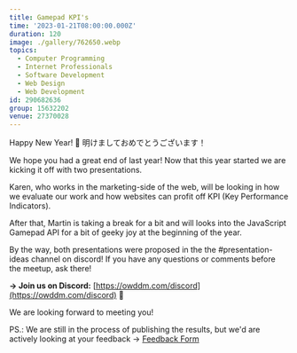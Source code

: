 ```yaml
---
title: Gamepad KPI's
time: '2023-01-21T08:00:00.000Z'
duration: 120
image: ./gallery/762650.webp
topics:
  - Computer Programming
  - Internet Professionals
  - Software Development
  - Web Design
  - Web Development
id: 290682636
group: 15632202
venue: 27370028
---
```


Happy New Year! 🎊 明けましておめでとうございます！

We hope you had a great end of last year! Now that this year started we are kicking it off with two presentations.

Karen, who works in the marketing-side of the web, will be looking in how we evaluate our work and how websites can profit off KPI (Key Performance Indicators).

After that, Martin is taking a break for a bit and will looks into the JavaScript Gamepad API for a bit of geeky joy at the beginning of the year.

By the way, both presentations were proposed in the the #presentation-ideas channel on discord! If you have any questions or comments before the meetup, ask there!

**→ Join us on Discord:** [https://owddm.com/discord](https://owddm.com/discord) 💬

We are looking forward to meeting you!

PS.: We are still in the process of publishing the results, but we'd are actively looking at your feedback → [Feedback Form](https://forms.gle/bVN8vrMrBCNkqpcd9)
